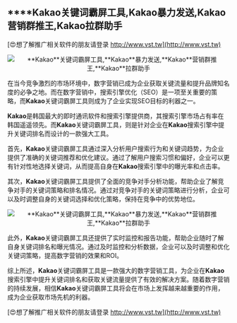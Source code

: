 ## ****Kakao**关键词霸屏工具,**Kakao**暴力发送,**Kakao**营销群推王,**Kakao**拉群助手**

[😍想了解推广相关软件的朋友请登录 http://www.vst.tw](http://www.vst.tw)

 <center><img src="https://vst.tw/MP4/tuiguang/png/5.png" alt="**Kakao**关键词霸屏工具,**Kakao**暴力发送,**Kakao**营销群推王,**Kakao**拉群助手"></center>

在当今竞争激烈的市场环境中，数字营销已成为企业获取关键流量和提升品牌知名度的必争之地。而在数字营销中，搜索引擎优化（SEO）是一项至关重要的策略，而**Kakao**关键词霸屏工具则成为了企业实现SEO目标的利器之一。

**Kakao**是韩国最大的即时通讯软件和搜索引擎提供商，其搜索引擎市场占有率在韩国遥遥领先。而**Kakao**关键词霸屏工具，则是针对企业在**Kakao**搜索引擎中提升关键词排名而设计的一款强大工具。

首先，**Kakao**关键词霸屏工具通过深入分析用户搜索行为和关键词趋势，为企业提供了准确的关键词推荐和优化建议。通过了解用户搜索习惯和偏好，企业可以更有针对性地选择关键词，从而提高自身在**Kakao**搜索引擎中的曝光率和点击率。

其次，**Kakao**关键词霸屏工具提供了全面的竞争对手分析功能，帮助企业了解竞争对手的关键词策略和排名情况。通过对竞争对手的关键词策略进行分析，企业可以及时调整自身的关键词选择和优化策略，保持在竞争中的优势地位。

 <center><img src="https://vst.tw/MP4/tuiguang/png/6.png" alt="**Kakao**关键词霸屏工具,**Kakao**暴力发送,**Kakao**营销群推王,**Kakao**拉群助手"></center>

此外，**Kakao**关键词霸屏工具还提供了实时监控和报告功能，帮助企业随时了解自身关键词排名和曝光情况。通过及时监控和分析数据，企业可以及时调整和优化关键词策略，提高数字营销的效果和ROI。

综上所述，**Kakao**关键词霸屏工具是一款强大的数字营销工具，为企业在**Kakao**搜索引擎中提升关键词排名和获取关键流量提供了有效的解决方案。随着数字营销的持续发展，相信**Kakao**关键词霸屏工具将会在市场上发挥越来越重要的作用，成为企业获取市场先机的利器。

[😍想了解推广相关软件的朋友请登录 http://www.vst.tw](http://www.vst.tw)



